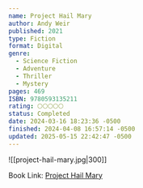 ```yaml
---
name: Project Hail Mary
author: Andy Weir
published: 2021
type: Fiction
format: Digital
genre:
  - Science Fiction
  - Adventure
  - Thriller
  - Mystery
pages: 469
ISBN: 9780593135211
rating: 🌕🌕🌕🌕🌕
status: Completed
date: 2024-03-16 18:23:36 -0500
finished: 2024-04-08 16:57:14 -0500
updated: 2025-05-15 22:42:47 -0500
---
```


![[project-hail-mary.jpg|300]]

Book Link: [Project Hail Mary](https://www.goodreads.com/en/book/show/54493401)
